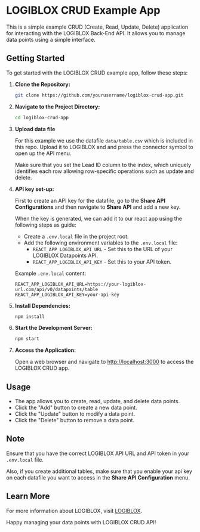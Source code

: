 # LOGIBLOX CRUD Example App

This is a simple example CRUD (Create, Read, Update, Delete) application for interacting with the LOGIBLOX Back-End API. It allows you to manage data points using a simple interface.

## Getting Started

To get started with the LOGIBLOX CRUD example app, follow these steps:

1. **Clone the Repository:**

   ```bash
   git clone https://github.com/yourusername/logiblox-crud-app.git
   ```

2. **Navigate to the Project Directory:**

   ```bash
   cd logiblox-crud-app
   ```

3. **Upload data file**

    For this example we use the datafile `data/table.csv` which is included in this repo. Upload it to LOGIBLOX and and press the connector symbol to open up the API menu. 

    Make sure that you set the Lead ID column to the index, which uniquely identifies each row allowing row-specific operations such as update and delete.

4. **API key set-up:**
    
    First to create an API key for the datafile, go to the __Share API Configurations__ and then navigate to __Share API__ and add a new key.
    
    When the key is generated, we can add it to our react app using the following steps as guide:


   - Create a `.env.local` file in the project root.
   - Add the following environment variables to the `.env.local` file:
     - `REACT_APP_LOGIBLOX_API_URL` - Set this to the URL of your LOGIBLOX Datapoints API.
     - `REACT_APP_LOGIBLOX_API_KEY` - Set this to your API token.

   Example `.env.local` content:

   ```plaintext
   REACT_APP_LOGIBLOX_API_URL=https://your-logiblox-url.com/api/v0/datapoints/table
   REACT_APP_LOGIBLOX_API_KEY=your-api-key
   ```


5. **Install Dependencies:**

   ```bash
   npm install
   ```

6. **Start the Development Server:**

   ```bash
   npm start
   ```

7. **Access the Application:**

   Open a web browser and navigate to [http://localhost:3000](http://localhost:3000) to access the LOGIBLOX CRUD app.

## Usage

- The app allows you to create, read, update, and delete data points.
- Click the "Add" button to create a new data point.
- Click the "Update" button to modify a data point.
- Click the "Delete" button to remove a data point.

## Note

Ensure that you have the correct LOGIBLOX API URL and API token in your `.env.local` file.

Also, if you create additional tables, make sure that you enable your api key on each datafile you want to access in the __Share API Configuration__ menu.

## Learn More

For more information about LOGIBLOX, visit [LOGIBLOX](https://logiblox.com).

Happy managing your data points with LOGIBLOX CRUD API!


